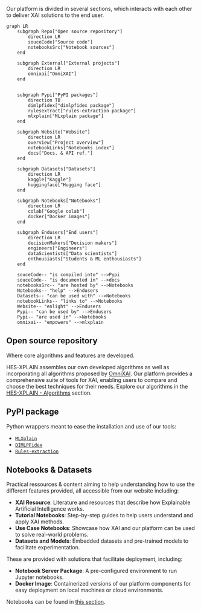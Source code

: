 
Our platform is divided in several sections, which interacts with each other to deliver XAI solutions to the end user.

```mermaid
graph LR
    subgraph Repo["Open source repository"]
        direction LR
        souceCode["Source code"]
        notebooksSrc["Notebook sources"]
    end

    subgraph External["External projects"]
        direction LR
        omnixai["OmniXAI"]
    end


    subgraph Pypi["PyPI packages"]
        direction TB
        dimlpfidex["dimlpfidex package"]
        rulesextract["rules-extraction package"]
        mlxplain["MLxplain package"]
    end

    subgraph Website["Website"]
        direction LR
        overview["Project overview"]
        notebookLinks["Notebooks index"]
        docs["Docs. & API ref."]
    end

    subgraph Datasets["Datasets"]
        direction LR
        kaggle["Kaggle"]
        huggingface["Hugging face"]
    end

    subgraph Notebooks["Notebooks"]
        direction LR
        colab["Google colab"]
        docker["Docker images"]
    end

    subgraph Endusers["End users"]
        direction LR
        decisionMakers["Decision makers"]
        engineers["Engineers"]
        dataScientists["Data scientists"]
        enthousiasts["Students & ML enthousiasts"]
    end

    souceCode-- "is compiled into" -->Pypi
    souceCode-- "is documented in" -->docs 
    notebooksSrc-- "are hosted by" -->Notebooks
    Notebooks-- "help" -->Endusers
    Datasets-- "can be used with" -->Notebooks
    notebookLinks-- "links to" -->Notebooks
    Website-- "enlight" -->Endusers
    Pypi-- "can be used by" -->Endusers
    Pypi-- "are used in" -->Notebooks
    omnixai-- "empowers" -->mlxplain

```

## Open source repository
Where core algorithms and features are developed.

HES-XPLAIN assembles our own developed algorithms as well as incorporating all algorithms proposed by [OmniXAI](https://github.com/salesforce/omnixai). Our platform provides a comprehensive suite of tools for XAI, enabling users to compare and choose the best techniques for their needs. Explore our algorithms in the [HES-XPLAIN - Algorithms](algos.md) section.

## PyPI package
Python wrappers meant to ease the installation and use of our tools:

- [`MLXplain`](../documentation/installation-guide.md#mlxplain-installation)
- [`DIMLPFidex`](../documentation/installation-guide.md#dimlpfidex-installation)
- [`Rules-extraction`](../documentation/installation-guide.md#rules-extraction-installation)

## Notebooks & Datasets
Practical ressources & content aiming to help understanding how to use the different features provided, all accessible from our website including:

- **XAI Resource**: Literature and resources that describe how Explainable Artificial Intelligence works.
- **Tutorial Notebooks**: Step-by-step guides to help users understand and apply XAI methods.
- **Use Case Notebooks**: Showcase how XAI and our platform can be used to solve real-world problems.
- **Datasets and Models**: Embedded datasets and pre-trained models to facilitate experimentation.

These are provided with solutions that facilitate deployment, including:

- **Notebook Server Package**: A pre-configured environment to run Jupyter notebooks.
- **Docker Image**: Containerized versions of our platform components for easy deployment on local machines or cloud environments.

Notebooks can be found in [this section](../notebooks.md).
